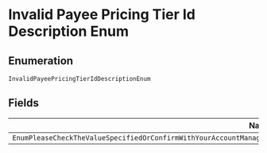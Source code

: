 
# Invalid Payee Pricing Tier Id Description Enum

## Enumeration

`InvalidPayeePricingTierIdDescriptionEnum`

## Fields

| Name |
|  --- |
| `EnumPleaseCheckTheValueSpecifiedOrConfirmWithYourAccountManagerThatThePayeePricingTierIdSpecifiedHasBeenSetupForTheAccount` |


